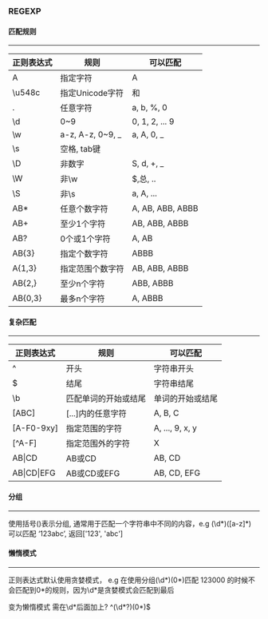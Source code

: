 ### REGEXP

#### 匹配规则

---

正则表达式 | 规则 | 可以匹配
---|---|---
A | 指定字符 | A
\u548c | 指定Unicode字符 | 和
. | 任意字符 | a, b, %, 0
\d | 0~9 | 0, 1, 2, ... 9
\w | a-z, A-z, 0~9, _ | a, A, 0, _
\s | 空格, tab键 |
\D | 非数字 | S, d, +, _
\W | 非\w | $,总, ..
\S | 非\s | a, A, ...
AB* | 任意个数字符 | A, AB, ABB, ABBB
AB+ | 至少1个字符 | AB, ABB, ABBB
AB? | 0个或1个字符 | A, AB
AB{3} | 指定个数字符 | ABBB
A{1,3} | 指定范围个数字符 | AB, ABB, ABBB
AB{2,} | 至少n个字符 | ABB, ABBB
AB{0,3} | 最多n个字符 | A, ABBB

#### 复杂匹配

---


正则表达式 | 规则 | 可以匹配
---|---|---
^ | 开头 | 字符串开头
$ | 结尾 | 字符串结尾
\b | 匹配单词的开始或结尾 | 单词的开始或结尾
[ABC] | [...]内的任意字符 | A, B, C
[A-F0-9xy] | 指定范围的字符 | A, ..., 9, x, y
[^A-F] | 指定范围外的字符 | X
AB\|CD | AB或CD | AB, CD
AB\|CD\|EFG | AB或CD或EFG | AB, CD, EFG

#### 分组

---

使用括号()表示分组, 通常用于匹配一个字符串中不同的内容，e.g
(\d*)([a-z]*) 可以匹配 ‘123abc’, 返回['123', 'abc']

#### 懒惰模式

---

正则表达式默认使用贪婪模式， e.g 在使用分组(\d*)(0*)匹配 123000 的时候不会匹配到0*的规则，因为\\d\*是贪婪模式会匹配到最后

变为懒惰模式 需在\\d\*后面加上\? ^(\d*?)(0*)$
